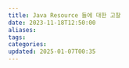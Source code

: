 ```yaml
---
title: Java Resource 들에 대한 고찰
date: 2023-11-18T12:50:00
aliases: 
tags: 
categories: 
updated: 2025-01-07T00:35
---
```

